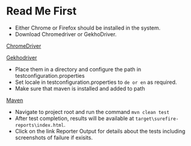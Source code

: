 # Read Me First
* Either Chrome or Firefox should be installed in the system.
* Download Chromedriver or GekhoDriver.

[ChromeDriver](https://chromedriver.storage.googleapis.com/index.html?path=2.41/)

[Gekhodriver](https://github.com/mozilla/geckodriver/releases)
* Place them in a directory and configure the path in testconfiguration.properties
* Set locale in testconfiguration.properties to `de or en` as required.
* Make sure that maven is installed and added to path

[Maven](https://maven.apache.org/download.cgi)

* Navigate to project root and run the command `mvn clean test`
* After test completion, results will be available at `target\surefire-reports\index.html`. 
* Click on the link Reporter Output for details about the tests including screenshots of failure if exisits.
